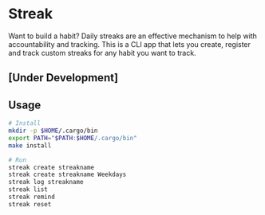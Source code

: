 # Streak

Want to build a habit? Daily streaks are an effective mechanism
to help with accountability and tracking. This is a CLI app that
lets you create, register and track custom streaks for any habit
you want to track.

## [Under Development]

## Usage

```bash
# Install
mkdir -p $HOME/.cargo/bin
export PATH="$PATH:$HOME/.cargo/bin"
make install

# Run
streak create streakname
streak create streakname Weekdays
streak log streakname
streak list
streak remind
streak reset
```
